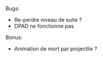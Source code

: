 Bugs:
- Re-perdre niveau de suite ?
- DPAD ne fonctionne pas

Bonus:
- Animation de mort par projectile ?
